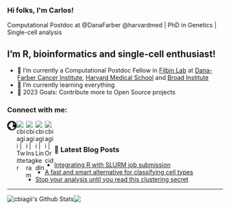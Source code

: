 ### Hi folks, I'm Carlos!

Computational Postdoc at  @DanaFarber   @harvardmed  | PhD in Genetics | Single-cell analysis

## I’m R, bioinformatics and single-cell enthusiast!
- 🔭 I’m currently a Computational Postdoc Fellow in [Filbin Lab][filbinlab] at [Dana-Farber Cancer Institute][dfci], [Harvard Medical School][hms] and [Broad Institute][broad]
- 🌱 I’m currently learning everything
- 🥅 2023 Goals: Contribute more to Open Source projects

### Connect with me:

[<img align="left" alt="cbiagii.github.io" width="22px" src="https://raw.githubusercontent.com/iconic/open-iconic/master/svg/globe.svg" />][website]
[<img align="left" alt="cbiagii | Twitter" width="22px" src="https://cdn.jsdelivr.net/npm/simple-icons@v3/icons/twitter.svg" />][twitter]
[<img align="left" alt="cbiagii | Instagram" width="22px" src="https://cdn.jsdelivr.net/npm/simple-icons@v3/icons/instagram.svg" />][instagram]
[<img align="left" alt="cbiagii | LinkedIn" width="22px" src="https://cdn.jsdelivr.net/npm/simple-icons@v3/icons/linkedin.svg" />][linkedin]
[<img align="left" alt="cbiagii | Orcid" width="22px" src="https://cdn.jsdelivr.net/npm/simple-icons@v3/icons/orcid.svg" />][orcid]

<br />
<br />

### 📕 Latest Blog Posts
<!-- BLOG-POST-LIST:START -->
- [Integrating R with SLURM job submission](https://cbiagii.github.io/post/post_03/)
- [A fast and smart alternative for classifying cell types](https://cbiagii.github.io/post/post_02/)
- [Stop your analysis until you read this clustering secret](https://cbiagii.github.io/post/post_01/)
<!-- BLOG-POST-LIST:END -->

---
<a href="https://github.com/cbiagii/github-readme-stats">
  <img align="left" alt="cbiagii's Github Stats" src="https://github-readme-stats.vercel.app/api?username=cbiagii&scount_private=true&how_icons=true&hide_border=true&include_all_commits=true&hide=prs" />
</a>
<a href="https://github.com/cbiagii/convoychat">
  <img align="left" src="https://github-readme-stats.vercel.app/api/top-langs/?username=cbiagii&hide=html&card_width=300" />
</a>

[dfci]: https://www.dana-farber.org
[filbinlab]: https://filbinlab.dana-farber.org/
[hms]: https://hms.harvard.edu/
[broad]: https://www.broadinstitute.org/
[website]: http://cbiagii.github.io
[twitter]: https://twitter.com/cbiagii
[instagram]: https://www.instagram.com/biagii/
[linkedin]: https://www.linkedin.com/in/carlos-biagi-jr-50907076/
[orcid]: https://orcid.org/0000-0003-0700-3135
